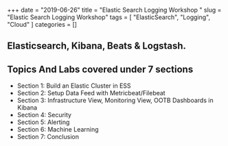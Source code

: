 +++
date = "2019-06-26"
title = "Elastic Search Logging Workshop "
slug = "Elastic Search Logging Workshop"
tags = [
    "ElasticSearch",
    "Logging",
    "Cloud"
]
categories = []


## Elasticsearch, Kibana, Beats & Logstash.

## Topics And Labs covered under 7 sections 

* Section 1:  Build an Elastic Cluster in ESS
* Section 2:  Setup Data Feed with Metricbeat/Filebeat
* Section 3:  Infrastructure View, Monitoring View, OOTB Dashboards in Kibana
* Section 4:  Security
* Section 5:  Alerting
* Section 6:  Machine Learning
* Section 7:  Conclusion